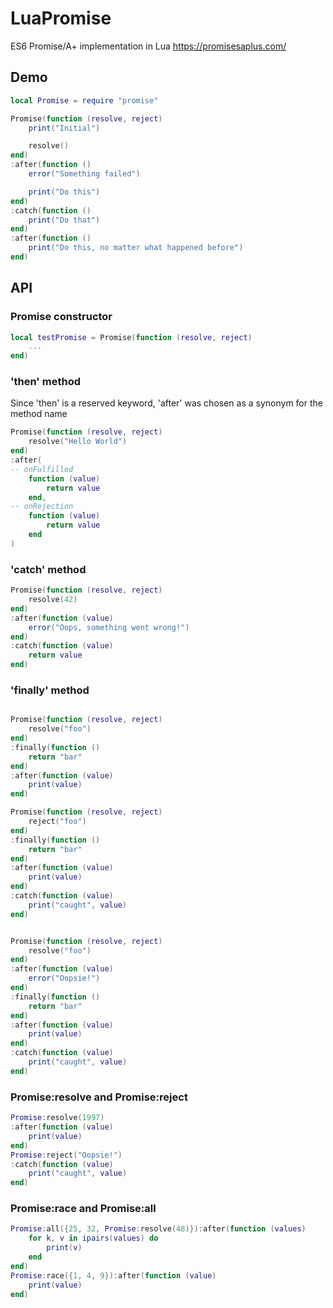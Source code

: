 # LuaPromise
ES6 Promise/A+ implementation in Lua
https://promisesaplus.com/

## Demo
```lua
local Promise = require "promise"

Promise(function (resolve, reject)
    print("Initial")

    resolve()
end)
:after(function ()
    error("Something failed")

    print("Do this")
end)
:catch(function ()
    print("Do that")
end)
:after(function ()
    print("Do this, no matter what happened before")
end)
```

## API
### Promise constructor
```lua
local testPromise = Promise(function (resolve, reject)
    ...
end)
```
### 'then' method 
Since 'then' is a reserved keyword, 'after' was chosen as a synonym for the method name
```lua
Promise(function (resolve, reject)
    resolve("Hello World")
end)
:after(
-- onFulfilled
    function (value)
        return value
    end,
-- onRejection
    function (value)
        return value
    end
)
```
### 'catch' method
```lua
Promise(function (resolve, reject)
    resolve(42)
end)
:after(function (value)
    error("Oops, something went wrong!")
end)
:catch(function (value)
    return value
end)
```
### 'finally' method
```lua

Promise(function (resolve, reject)
    resolve("foo")
end)
:finally(function () 
    return "bar" 
end)
:after(function (value) 
    print(value) 
end)

Promise(function (resolve, reject)
    reject("foo")
end)
:finally(function () 
    return "bar" 
end)
:after(function (value) 
    print(value) 
end)
:catch(function (value)
    print("caught", value)
end)


Promise(function (resolve, reject)
    resolve("foo")
end)
:after(function (value)
    error("Oopsie!")
end)
:finally(function () 
    return "bar" 
end)
:after(function (value) 
    print(value) 
end)
:catch(function (value)
    print("caught", value)
end)
```
### Promise:resolve and Promise:reject
```lua
Promise:resolve(1997)
:after(function (value)
    print(value)
end)
Promise:reject("Oopsie!")
:catch(function (value)
    print("caught", value)
end)
```
### Promise:race and Promise:all
```lua
Promise:all({25, 32, Promise:resolve(48)}):after(function (values)
    for k, v in ipairs(values) do 
        print(v)
    end
end)
Promise:race({1, 4, 9}):after(function (value)
    print(value)
end)
```
